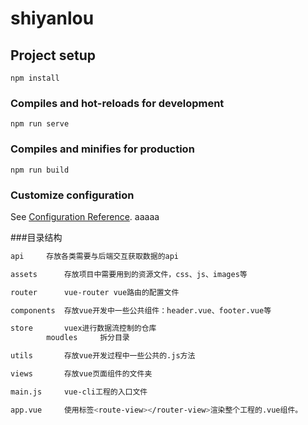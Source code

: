# shiyanlou

## Project setup
```
npm install
```

### Compiles and hot-reloads for development
```
npm run serve
```

### Compiles and minifies for production
```
npm run build
```

### Customize configuration
See [Configuration Reference](https://cli.vuejs.org/config/).
aaaaa

###目录结构
```bash
api		存放各类需要与后端交互获取数据的api

assets		存放项目中需要用到的资源文件，css、js、images等

router		vue-router vue路由的配置文件

components	存放vue开发中一些公共组件：header.vue、footer.vue等

store		vuex进行数据流控制的仓库
        moudles 	拆分目录

utils		存放vue开发过程中一些公共的.js方法

views		存放vue页面组件的文件夹

main.js		vue-cli工程的入口文件

app.vue		使用标签<route-view></router-view>渲染整个工程的.vue组件。
```